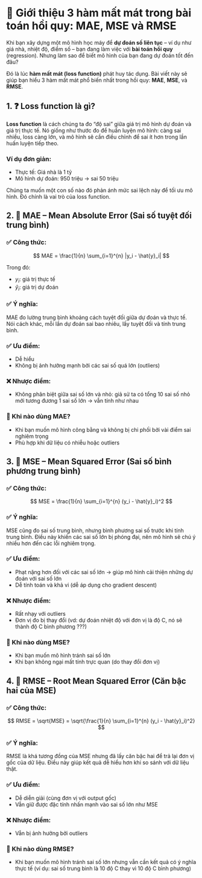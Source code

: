 # 🎯 Giới thiệu 3 hàm mất mát trong bài toán hồi quy: MAE, MSE và RMSE

Khi bạn xây dựng một mô hình học máy để **dự đoán số liên tục** – ví dụ như giá nhà, nhiệt độ, điểm số – bạn đang làm việc với **bài toán hồi quy** (regression). Nhưng làm sao để biết mô hình của bạn đang dự đoán tốt đến đâu?

Đó là lúc **hàm mất mát (loss function)** phát huy tác dụng. Bài viết này sẽ giúp bạn hiểu 3 hàm mất mát phổ biến nhất trong hồi quy: **MAE**, **MSE**, và **RMSE**.

## 1. ❓ Loss function là gì?

**Loss function** là cách chúng ta đo “độ sai” giữa giá trị mô hình dự đoán và giá trị thực tế. Nó giống như thước đo để huấn luyện mô hình: càng sai nhiều, loss càng lớn, và mô hình sẽ cần điều chỉnh để sai ít hơn trong lần huấn luyện tiếp theo.

### Ví dụ đơn giản:

* Thực tế: Giá nhà là 1 tỷ
* Mô hình dự đoán: 950 triệu → sai 50 triệu

Chúng ta muốn một con số nào đó phản ánh mức sai lệch này để tối ưu mô hình. Đó chính là vai trò của loss function.

## 2. 📏 MAE – Mean Absolute Error (Sai số tuyệt đối trung bình)

### ✅ Công thức:

$$
MAE = \frac{1}{n} \sum_{i=1}^{n} |y_i - \hat{y}_i|
$$

Trong đó:

* $y_i$: giá trị thực tế
* $\hat{y}_i$: giá trị dự đoán

### ✅ Ý nghĩa:

MAE đo lường trung bình khoảng cách tuyệt đối giữa dự đoán và thực tế. Nói cách khác, mỗi lần dự đoán sai bao nhiêu, lấy tuyệt đối và tính trung bình.

### ✅ Ưu điểm:

* Dễ hiểu
* Không bị ảnh hưởng mạnh bởi các sai số quá lớn (outliers)

### ❌ Nhược điểm:

* Không phân biệt giữa sai số lớn và nhỏ: giả sử ta có tổng 10 sai số nhỏ mới tương đương 1 sai số lớn → vẫn tính như nhau

### 📌 Khi nào dùng MAE?

* Khi bạn muốn mô hình công bằng và không bị chi phối bởi vài điểm sai nghiêm trọng
* Phù hợp khi dữ liệu có nhiễu hoặc outliers

## 3. 🧮 MSE – Mean Squared Error (Sai số bình phương trung bình)

### ✅ Công thức:

$$
MSE = \frac{1}{n} \sum_{i=1}^{n} (y_i - \hat{y}_i)^2
$$

### ✅ Ý nghĩa:

MSE cũng đo sai số trung bình, nhưng bình phương sai số trước khi tính trung bình. Điều này khiến các sai số lớn bị phóng đại, nên mô hình sẽ chú ý nhiều hơn đến các lỗi nghiêm trọng.

### ✅ Ưu điểm:

* Phạt nặng hơn đối với các sai số lớn → giúp mô hình cải thiện những dự đoán với sai số lớn
* Dễ tính toán và khả vi (dễ áp dụng cho gradient descent)

### ❌ Nhược điểm:

* Rất nhạy với outliers
* Đơn vị đo bị thay đổi (vd: dự đoán nhiệt độ với đơn vị là độ C, nó sẽ thành độ C bình phương ???)

### 📌 Khi nào dùng MSE?

* Khi bạn muốn mô hình tránh sai số lớn
* Khi bạn không ngại mất tính trực quan (do thay đổi đơn vị)

## 4. 🧮 RMSE – Root Mean Squared Error (Căn bậc hai của MSE)

### ✅ Công thức:

$$
RMSE = \sqrt{MSE} = \sqrt{\frac{1}{n} \sum_{i=1}^{n} (y_i - \hat{y}_i)^2}
$$

### ✅ Ý nghĩa:

RMSE là khá tương đồng của MSE nhưng đã lấy căn bậc hai để trả lại đơn vị gốc của dữ liệu. Điều này giúp kết quả dễ hiểu hơn khi so sánh với dữ liệu thật.

### ✅ Ưu điểm:

* Dễ diễn giải (cùng đơn vị với output gốc)
* Vẫn giữ được đặc tính nhấn mạnh vào sai số lớn như MSE

### ❌ Nhược điểm:

* Vẫn bị ảnh hưởng bởi outliers

### 📌 Khi nào dùng RMSE?

* Khi bạn muốn mô hình tránh sai số lớn nhưng vẫn cần kết quả có ý nghĩa thực tế (ví dụ: sai số trung bình là 10 độ C thay vì 10 độ C bình phương)
